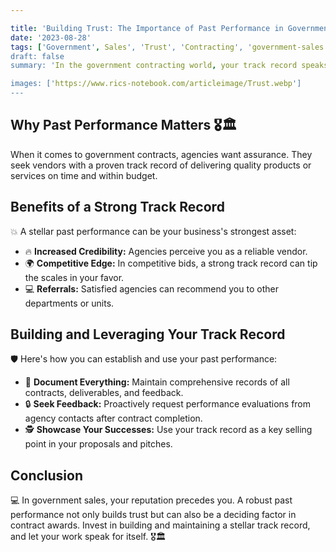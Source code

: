 ```yaml
---

title: 'Building Trust: The Importance of Past Performance in Government Sales 🎖️🏛️'
date: '2023-08-28'
tags: ['Government', Sales', 'Trust', 'Contracting', 'government-sales', 'government-procurement']
draft: false
summary: 'In the government contracting world, your track record speaks volumes. Understand why past performance is crucial and how to leverage it effectively in securing government contracts.'

images: ['https://www.rics-notebook.com/articleimage/Trust.webp']
---
```


## Why Past Performance Matters 🎖️🏛️

When it comes to government contracts, agencies want assurance. They seek vendors with a proven track record of delivering quality products or services on time and within budget.

## Benefits of a Strong Track Record

💥 A stellar past performance can be your business's strongest asset:

- 🔥 **Increased Credibility:** Agencies perceive you as a reliable vendor.
- 🌍 **Competitive Edge:** In competitive bids, a strong track record can tip the scales in your favor.
- 💻 **Referrals:** Satisfied agencies can recommend you to other departments or units.

## Building and Leveraging Your Track Record

🛡️ Here's how you can establish and use your past performance:

- 🔄 **Document Everything:** Maintain comprehensive records of all contracts, deliverables, and feedback.
- 🔒 **Seek Feedback:** Proactively request performance evaluations from agency contacts after contract completion.
- 🕵️ **Showcase Your Successes:** Use your track record as a key selling point in your proposals and pitches.

## Conclusion

💻 In government sales, your reputation precedes you. A robust past performance not only builds trust but can also be a deciding factor in contract awards. Invest in building and maintaining a stellar track record, and let your work speak for itself. 🎖️🏛️
